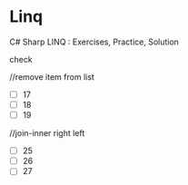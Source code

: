 # Linq
 C# Sharp LINQ : Exercises, Practice, Solution

check

//remove item from list
- [ ] 17
- [ ] 18
- [ ] 19

//join-inner right left
- [ ] 25
- [ ] 26
- [ ] 27
